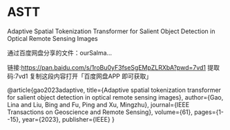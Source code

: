 # ASTT
Adaptive Spatial Tokenization Transformer for Salient Object Detection in Optical Remote Sensing Images

通过百度网盘分享的文件：ourSalma…

链接:https://pan.baidu.com/s/1roBu0yF3fseSgEMpZLRXbA?pwd=7vd1 
提取码:7vd1
复制这段内容打开「百度网盘APP 即可获取」


@article{gao2023adaptive,
  title={Adaptive spatial tokenization transformer for salient object detection in optical remote sensing images},
  author={Gao, Lina and Liu, Bing and Fu, Ping and Xu, Mingzhu},
  journal={IEEE Transactions on Geoscience and Remote Sensing},
  volume={61},
  pages={1--15},
  year={2023},
  publisher={IEEE}
}
